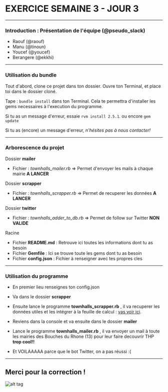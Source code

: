 # EXERCICE SEMAINE 3 - JOUR 3

-------------

### Introduction : Présentation de l'équipe (@pseudo_slack)
- Raouf (@raouf)
- Manu (@tinoun)
- Youcef (@youcef)
- Berangere (@ekkhi)

-------------

### Utilisation du bundle

Tout d'abord, clone ce projet dans ton dossier.
Ouvre ton Terminal, et place toi dans le dossier cloné.

Tape : `bundle install` dans ton Terminal.
Cela te permettra d'installer les gems necessaires à l'execution du programme.

Si tu as un message d'erreur, essaie `rvm install 2.5.1`.
ou encore `gem update`

Si tu as (encore) un message d'erreur, *n'hésites pas à nous contacter!*

------------

### Arborescence du projet

Dossier **mailer**
- Fichier : *townhalls_mailer.rb* => Permet d'envoyer les mails à chaque mairie **A LANCER**

Dossier **scrapper**
- Fichier : *townhalls_scrapper.rb* => Permet de recuperer les données **A LANCER**

Dossier **twitter**
- Fichier : *townhalls_adder_to_db.rb* => Permet de follow sur Twitter **NON VALIDE**

Racine
- Fichier **README.md** : Retrouve ici toutes les informations dont tu as besoin
- Fichier **Gemfile** : Ici se trouve toute les gems dont tu as besoin
- Fichier **config.json** : Fichier à renseigner avec tes propres cles

------------

### Utilisation du programme

- En premier lieu renseignes ton config.json
- Va dans le dossier **scrapper**
- Ensuite lance le programme **townhalls_scrapper.rb** , il va recuperer les données utiles et les intégrer à la feuille de calcul : [vas voir ici](https://docs.google.com/spreadsheets/d/1cMn78fjMDMmt8BIENpq0sjPeNASopj50wwUKSXDqs5s/edit#gid=0).

- Reviens dans la console et va ensuite dans le dossier **mailer**
- Lance le programme **townhalls_mailer.rb** , il va envoyer un mail à toute les mairies des Bouches du Rhone (13) pour leur faire decouvrir THP **trop cool!!**

- Et VOILAAAAA parce que le bot Twitter, on a pas réussi :(

------------



## Merci pour la correction ! 


![alt tag](https://user-images.githubusercontent.com/37908682/38898586-acc9ed70-4295-11e8-9433-fa83027043be.png)

